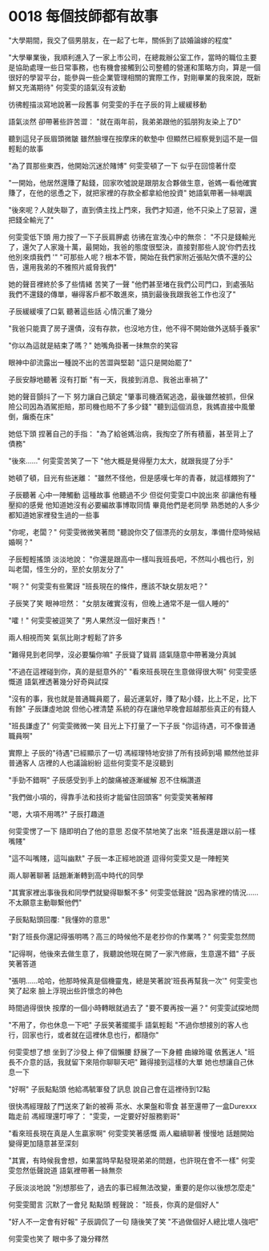 # 0018 每個技師都有故事

"大學期間，我交了個男朋友，在一起了七年，關係到了談婚論嫁的程度"

"大學畢業後，我順利進入了一家上市公司，在總裁辦公室工作，當時的職位主要是協助處理一些日常事務，也有機會接觸到公司整體的營運和策略方向，算是一個很好的學習平台，能參與一些企業管理相關的實際工作，對剛畢業的我來說，既新鮮又充滿期待"
何雯雯的語氣沒有波動

彷彿輕描淡寫地說著一段舊事
何雯雯的手在子辰的背上緩緩移動

語氣淡然
卻帶著些許苦澀：
"就在兩年前，我弟弟跟他的狐朋狗友染上了D"

聽到這兒子辰眉頭微皺
雖然臉埋在按摩床的軟墊中
但顯然已經察覺到這不是一個輕鬆的故事

"為了買那些東西，他開始沉迷於賭博"
何雯雯頓了一下
似乎在回憶著什麼

"一開始，他居然還賺了點錢，回家吹噓說是跟朋友合夥做生意，爸媽一看他確實賺了，在他的慫恿之下，就把家裡的存款全都拿給他投資"
她語氣帶著一絲嘲諷

"後來呢？人就失聯了，直到債主找上門來，我們才知道，他不只染上了惡習，還把錢全輸光了"

何雯雯低下頭
用力按了一下子辰肩胛處
彷彿在宣洩心中的無奈：
"不只是錢輸光了，還欠了人家幾十萬，最開始，我爸的態度很堅決，直接對那些人說'你們去找他別來煩我們 '"
"可那些人呢？根本不管，開始在我們家附近張貼欠債不還的公告，還用我弟的不雅照片威脅我們"

她的聲音裡終於多了些情緒
苦笑了一聲
"他們甚至堵在我們公司門口，到處張貼我們不還錢的傳單，嚇得客戶都不敢進來，搞到最後我跟我爸工作也沒了"

子辰緩緩嘆了口氣
聽著這些話
心情沉重了幾分

"我爸只能賣了房子還債，沒有存款，也沒地方住，他不得不開始做外送騎手養家"

"你以為這就是結束了嗎？"
她嘴角掛著一抹無奈的笑容

眼神中卻流露出一種說不出的苦澀與堅韌
"這只是開始罷了"

子辰安靜地聽著
沒有打斷
"有一天，我接到消息、我爸出車禍了"

她的聲音顫抖了一下
努力讓自己鎮定
"肇事司機酒駕逃逸，最後雖然被抓，但保險公司因為酒駕拒賠，那司機也賠不了多少錢"
"聽到這個消息，我媽直接中風暈倒，癱瘓在床"

她低下頭
捏著自己的手指：
"為了給爸媽治病，我掏空了所有積蓄，甚至背上了債務"

"後來……"
何雯雯苦笑了一下
"他大概是覺得壓力太大，就跟我提了分手"

她頓了頓，目光有些迷離：
"雖然不怪他，但是感嘆七年的青春，就這樣餵狗了"

子辰聽著
心中一陣觸動
這種故事
他聽過不少
但從何雯雯口中說出來
卻讓他有種壓抑的感覺
他知道她沒有必要編故事博取同情
畢竟他們是老同學
熟悉她的人多少都知道她家裡發生過的一些事

"你呢，老闆？"
何雯雯微微笑著問
"聽說你交了個漂亮的女朋友，準備什麼時候結婚啊？"

子辰輕輕搖頭
淡淡地說：
"你還是跟高中一樣叫我班長吧，不然叫小楓也行，別叫老闆，怪生分的，至於女朋友分了"

"啊？"
何雯雯有些驚訝
"班長現在的條件，應該不缺女朋友吧？"

子辰笑了笑
眼神坦然：
"女朋友確實沒有，但晚上通常不是一個人睡的"

"嚯！"
何雯雯被逗笑了
"男人果然沒一個好東西！"

兩人相視而笑
氣氛比剛才輕鬆了許多

"難得見到老同學，沒必要騙你嘛"
子辰聳了聳肩
語氣隨意中帶著幾分真誠

"不過在這裡碰到你，真的是挺意外的"
"看來班長現在生意做得很大啊"
何雯雯感慨道
語氣裡透著幾分好奇與試探

"沒有的事，我也就是普通職員罷了，最近運氣好，賺了點小錢，比上不足，比下有餘"
子辰謙虛地說
但他心裡清楚
系統的存在讓他早晚會超越那些真正的有錢人

"班長謙虛了"
何雯雯微微一笑
目光上下打量了一下子辰
"你這待遇，可不像普通職員啊"

實際上
子辰的"待遇"已經顯示了一切
馮經理特地安排了所有技師到場
顯然他並非普通客人
店裡的人也議論紛紛
這些何雯雯不是沒聽到

"手勁不錯啊"
子辰感受到手上的酸痛被逐漸緩解
忍不住稱讚道

"我們做小項的，得靠手法和技術才能留住回頭客"
何雯雯笑著解釋

"嗯，大項不用嗎?"
子辰打趣道

何雯雯愣了一下
隨即明白了他的意思
忍俊不禁地笑了出來
"班長還是跟以前一樣嘴賤"

"這不叫嘴賤，這叫幽默"
子辰一本正經地說道
逗得何雯雯又是一陣輕笑

兩人聊著聊著
話題漸漸轉到高中時代的同學

"其實家裡出事後我和同學們就變得聯繫不多"
何雯雯低聲說
"因為家裡的情況……不太願意主動聯繫他們"

子辰點點頭回覆:
"我懂妳的意思"

"對了班長你還記得張明嗎？高三的時候他不是老抄你的作業嗎？"
何雯雯忽然問

"記得啊，他後來去做生意了，我聽說他現在開了一家汽修廠，生意還不錯"
子辰笑著答道

"張明……哈哈，他那時候真是個機靈鬼，總是笑著說'班長再幫我一次'"
何雯雯也笑了起來
臉上浮現出些許懷念的神色

時間過得很快
按摩的一個小時轉眼就過去了
"要不要再按一遍？"
何雯雯試探地問

"不用了，你也休息一下吧"
子辰笑著擺擺手
語氣輕鬆
"不過你想接別的客人也行，回家也行，或者就在這裡休息也行，都隨你"

何雯雯想了想
坐到了沙發上
伸了個懶腰
舒展了一下身體
曲線玲瓏
依舊迷人
"班長不介意的話，我就留下來陪你聊聊天吧"
難得接到這樣的大單
她也想讓自己休息一下

"好啊"
子辰點點頭
他給馮毓軍發了訊息
說自己會在這裡待到12點

很快馮經理敲了門送來了新的被褥
茶水、水果盤和零食
甚至還帶了一盒Durexxx
臨走前
馮經理還叮嚀了：
"雯雯，一定要好好服務劉哥"

"看來班長現在真是人生贏家啊"
何雯雯笑著感慨
兩人繼續聊著
慢慢地
話題開始變得更加隨意甚至深刻

"其實，有時候我會想，如果當時早點發現弟弟的問題，也許現在會不一樣"
何雯雯忽然低聲說道
語氣裡帶著一絲無奈

子辰淡淡地說
"別想那些了，過去的事已經無法改變，重要的是你以後想怎麼走"

何雯雯聞言
沉默了一會兒
點點頭
輕聲說：
"班長，你真的是個好人"

"好人不一定會有好報"
子辰調侃了一句
隨後笑了笑
"不過做個好人總比壞人強吧"

何雯雯也笑了
眼中多了幾分釋然